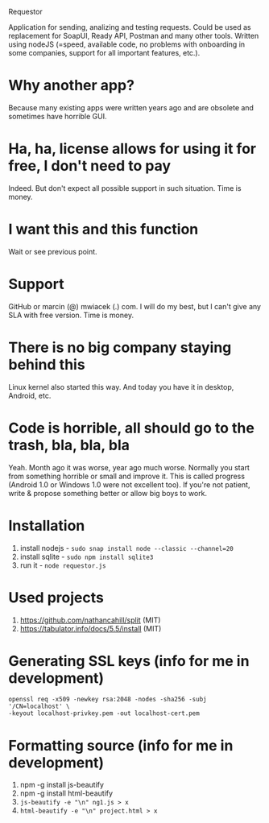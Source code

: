 Requestor

Application for sending, analizing and testing requests. Could be used
as replacement for SoapUI, Ready API, Postman and many other tools.
Written using nodeJS (=speed, available code, no problems with
onboarding in some companies, support for all important features, etc.).

# Why another app?
Because many existing apps were written years ago and are obsolete
and sometimes have horrible GUI.

# Ha, ha, license allows for using it for free, I don't need to pay
Indeed. But don't expect all possible support in such situation. Time is money.

# I want this and this function
Wait or see previous point.

# Support
GitHub or marcin (@) mwiacek (.) com. I will do my best, but I can't give
any SLA with free version. Time is money.

# There is no big company staying behind this
Linux kernel also started this way. And today you have it in desktop,
Android, etc.

# Code is horrible, all should go to the trash, bla, bla, bla
Yeah. Month ago it was worse, year ago much worse. Normally you start from
something horrible or small and improve it. This is called progress
(Android 1.0 or Windows 1.0 were not excellent too). If you're not patient,
write & propose something better or allow big boys to work.

# Installation
1. install nodejs - ```sudo snap install node --classic --channel=20```
2. install sqlite - ```sudo npm install sqlite3```
3. run it - ```node requestor.js```

# Used projects
1. https://github.com/nathancahill/split (MIT)
2. https://tabulator.info/docs/5.5/install (MIT)

# Generating SSL keys (info for me in development)
```
openssl req -x509 -newkey rsa:2048 -nodes -sha256 -subj '/CN=localhost' \
-keyout localhost-privkey.pem -out localhost-cert.pem
```

# Formatting source (info for me in development)
1. npm -g install js-beautify
2. npm -g install html-beautify
3. ```js-beautify -e "\n" ng1.js > x```
4. ```html-beautify -e "\n" project.html > x```

